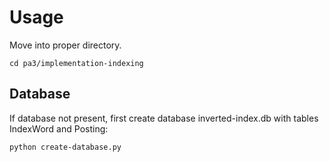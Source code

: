 # Usage

Move into proper directory.

```shell
cd pa3/implementation-indexing
```

## Database

If database not present, first create database inverted-index.db with tables IndexWord and Posting:

```shell
python create-database.py
```
